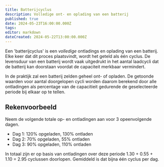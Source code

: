 ```yaml
---
title: Batterijcyclus
description: Volledige ont- en oplading van een batterij
published: true
date: 2024-05-23T16:00:00.000Z
tags: 
editor: markdown
dateCreated: 2024-05-22T13:00:00.000Z
---
```


Een 'batterijcyclus' is een _volledige_ ontladings en oplading van een batterij. Elke keer dat dit proces plaatsvindt, wordt het geteld als één cyclus. De levensduur van een batterij wordt vaak uitgedrukt in het aantal laadcycli dat de batterij kan doorstaan voordat de capaciteit merkbaar vermindert.

In de praktijk zal een batterij zelden geheel ont- of opladen. De getoonde waarden voor aantal doorgelopen cycli worden daarom berekend door alle ontladingen als percentage van de capacitieit gedurende de geselecteerde periode bij elkaar op te tellen.

## Rekenvoorbeeld

Neem de volgende totale op- en ontladingen aan voor 3 opeenvolgende dagen.

- Dag 1: 120% opgeladen, 130% ontladen
- Dag 2: 70% opgeladen, 55% ontladen
- Dag 3: 90% opgeladen, 110% ontladen

In totaal zijn er op basis van ontladingen over deze periode 1.30 + 0.55 + 1.10 = 2.95 cyclussen doorlopen. Gemiddeld is dat bijna één cyclus per dag.
